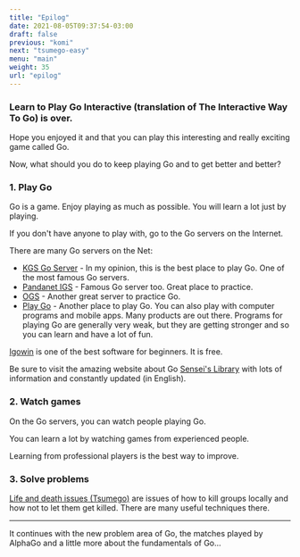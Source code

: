 ```yaml
---
title: "Epilog"
date: 2021-08-05T09:37:54-03:00
draft: false
previous: "komi"
next: "tsumego-easy"
menu: "main"
weight: 35
url: "epilog"
---
```

### Learn to Play Go Interactive (translation of The Interactive Way To Go) is over.

Hope you enjoyed it and that you can play this interesting and really exciting game called Go.

Now, what should you do to keep playing Go and to get better and better?

### 1. Play Go
   
Go is a game. Enjoy playing as much as possible. You will learn a lot just by playing.

If you don't have anyone to play with, go to the Go servers on the Internet.

There are many Go servers on the Net:

- [KGS Go Server](https://www.gokgs.com/) - In my opinion, this is the best place to play Go. One of the most famous Go servers.
- [Pandanet IGS](http://pandanet-igs.com/) - Famous Go server too. Great place to practice.
- [OGS](https://online-go.com/) - Another great server to practice Go.
- [Play Go](http://www.playok.com/en/go/) - Another place to play Go.
You can also play with computer programs and mobile apps. Many products are out there. Programs for playing Go are generally very weak, but they are getting stronger and so you can learn and have a lot of fun.

[Igowin](http://www.smart-games.com/igowin.html) is one of the best software for beginners. It is free.

Be sure to visit the amazing website about Go [Sensei's Library](http://senseis.xmp.net/) with lots of information and constantly updated (in English).

### 2. Watch games
On the Go servers, you can watch people playing Go.

You can learn a lot by watching games from experienced people.

Learning from professional players is the best way to improve.

### 3. Solve problems
   
[Life and death issues (Tsumego)](/tsumego-easy) are issues of how to kill groups locally and how not to let them get killed. There are many useful techniques there.

---
It continues with the new problem area of ​​Go, the matches played by AlphaGo and a little more about the fundamentals of Go...
